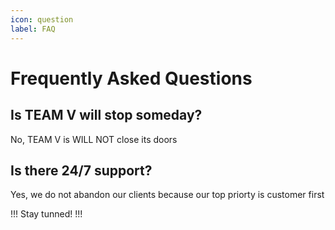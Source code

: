 ```yaml
---
icon: question
label: FAQ
---
```

# Frequently Asked Questions

## Is TEAM V will stop someday?

No, TEAM V is WILL NOT close its doors 

## Is there 24/7 support?
Yes, we do not abandon our clients because our top priorty is customer first

!!!
Stay tunned!
!!!

